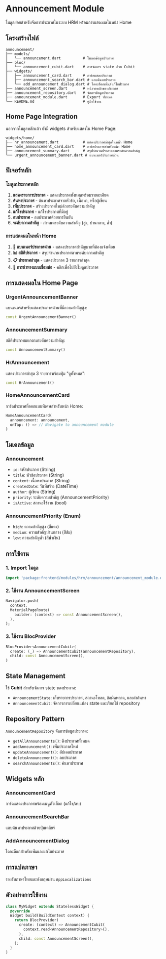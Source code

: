 # Announcement Module

โมดูลย่อยสำหรับจัดการประกาศในระบบ HRM พร้อมการแสดงผลในหน้า Home

## โครงสร้างไฟล์

```
announcement/
├── models/
│   └── announcement.dart          # โมเดลข้อมูลประกาศ
├── bloc/
│   └── announcement_cubit.dart    # การจัดการ state ด้วย Cubit
├── widgets/
│   ├── announcement_card.dart     # การ์ดแสดงประกาศ
│   ├── announcement_search_bar.dart # แถบค้นหาประกาศ
│   └── add_announcement_dialog.dart # ไดอะล็อกเพิ่ม/แก้ไขประกาศ
├── announcement_screen.dart       # หน้าจอหลักของประกาศ
├── announcement_repository.dart   # จัดการข้อมูลประกาศ
├── announcement_module.dart       # Export ทั้งหมด
└── README.md                      # คู่มือใช้งาน
```

## Home Page Integration

นอกจากโมดูลหลักแล้ว ยังมี widgets สำหรับแสดงใน Home Page:

```
widgets/home/
├── hr_announcement.dart           # แสดงประกาศล่าสุดในหน้า Home
├── home_announcement_card.dart    # การ์ดประกาศสำหรับหน้า Home
├── announcement_summary.dart      # สรุปจำนวนประกาศตามระดับความสำคัญ
└── urgent_announcement_banner.dart # แบนเนอร์ประกาศด่วน
```

## ฟีเจอร์หลัก

### โมดูลประกาศหลัก
1. **แสดงรายการประกาศ** - แสดงประกาศทั้งหมดพร้อมรายละเอียด
2. **ค้นหาประกาศ** - ค้นหาประกาศจากหัวข้อ, เนื้อหา, หรือผู้เขียน
3. **เพิ่มประกาศ** - สร้างประกาศใหม่ด้วยระดับความสำคัญ
4. **แก้ไขประกาศ** - แก้ไขประกาศที่มีอยู่
5. **ลบประกาศ** - ลบประกาศด้วยการยืนยัน
6. **ระดับความสำคัญ** - กำหนดระดับความสำคัญ (สูง, ปานกลาง, ต่ำ)

### การแสดงผลในหน้า Home
1. **🚨 แบนเนอร์ประกาศด่วน** - แสดงประกาศสำคัญมากที่ต้องแจ้งเตือน
2. **📊 สถิติประกาศ** - สรุปจำนวนประกาศตามระดับความสำคัญ
3. **📋 ประกาศล่าสุด** - แสดงประกาศ 3 รายการล่าสุด
4. **🔗 การนำทางแบบเชื่อมต่อ** - คลิกเพื่อไปยังโมดูลประกาศ

## การแสดงผลใน Home Page

### UrgentAnnouncementBanner
แบนเนอร์สำหรับแสดงประกาศด่วนที่มีความสำคัญสูง:
```dart
const UrgentAnnouncementBanner()
```

### AnnouncementSummary
สถิติประกาศแยกตามระดับความสำคัญ:
```dart
const AnnouncementSummary()
```

### HrAnnouncement
แสดงประกาศล่าสุด 3 รายการพร้อมปุ่ม "ดูทั้งหมด":
```dart
const HrAnnouncement()
```

### HomeAnnouncementCard
การ์ดประกาศที่ออกแบบพิเศษสำหรับหน้า Home:
```dart
HomeAnnouncementCard(
  announcement: announcement,
  onTap: () => // Navigate to announcement module
)
```

## โมเดลข้อมูล

### Announcement
- `id`: รหัสประกาศ (String)
- `title`: หัวข้อประกาศ (String)
- `content`: เนื้อหาประกาศ (String)
- `createdDate`: วันที่สร้าง (DateTime)
- `author`: ผู้เขียน (String)
- `priority`: ระดับความสำคัญ (AnnouncementPriority)
- `isActive`: สถานะใช้งาน (bool)

### AnnouncementPriority (Enum)
- `high`: ความสำคัญสูง (สีแดง)
- `medium`: ความสำคัญปานกลาง (สีส้ม)
- `low`: ความสำคัญต่ำ (สีน้ำเงิน)

## การใช้งาน

### 1. Import โมดูล
```dart
import 'package:frontend/modules/hrm/announcement/announcement_module.dart';
```

### 2. ใช้งาน AnnouncementScreen
```dart
Navigator.push(
  context,
  MaterialPageRoute(
    builder: (context) => const AnnouncementScreen(),
  ),
);
```

### 3. ใช้งาน BlocProvider
```dart
BlocProvider<AnnouncementCubit>(
  create: (_) => AnnouncementCubit(announcementRepository),
  child: const AnnouncementScreen(),
)
```

## State Management

ใช้ **Cubit** สำหรับจัดการ state ของประกาศ:

- `AnnouncementState`: เก็บรายการประกาศ, สถานะโหลด, ข้อผิดพลาด, และคำค้นหา
- `AnnouncementCubit`: จัดการการเปลี่ยนแปลง state และเรียกใช้ repository

## Repository Pattern

`AnnouncementRepository` จัดการข้อมูลประกาศ:
- `getAllAnnouncements()`: ดึงประกาศทั้งหมด
- `addAnnouncement()`: เพิ่มประกาศใหม่
- `updateAnnouncement()`: อัปเดตประกาศ
- `deleteAnnouncement()`: ลบประกาศ
- `searchAnnouncements()`: ค้นหาประกาศ

## Widgets หลัก

### AnnouncementCard
การ์ดแสดงประกาศพร้อมเมนูตัวเลือก (แก้ไข/ลบ)

### AnnouncementSearchBar
แถบค้นหาประกาศด้วยปุ่มเคลียร์

### AddAnnouncementDialog
ไดอะล็อกสำหรับเพิ่มและแก้ไขประกาศ

## การแปลภาษา

รองรับภาษาไทยและอังกฤษผ่าน `AppLocalizations`

## ตัวอย่างการใช้งาน

```dart
class MyWidget extends StatelessWidget {
  @override
  Widget build(BuildContext context) {
    return BlocProvider(
      create: (context) => AnnouncementCubit(
        context.read<AnnouncementRepository>(),
      ),
      child: const AnnouncementScreen(),
    );
  }
}
```
